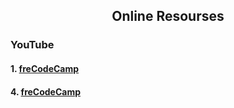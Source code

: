<h2 align="center">Online Resourses</h2>
<h3>YouTube</h3>
<h4> 1. <a href=" "> freCodeCamp</a></h4>
<h4> 4. <a href=" "> freCodeCamp</a></h4>
